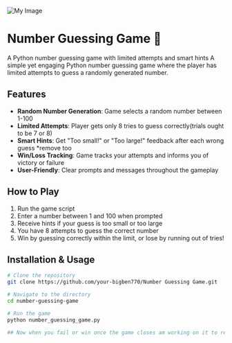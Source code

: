 ![My Image](./image-name.png)
 # Number Guessing Game 🎯
A Python number guessing game with limited attempts and smart hints
A simple yet engaging Python number guessing game where the player has limited attempts to guess a randomly generated number.

## Features

- **Random Number Generation**: Game selects a random number between 1-100
- **Limited Attempts**: Player gets only 8 tries to guess correctly(trials ought to be 7 or 8)
- **Smart Hints**: Get "Too small!" or "Too large!" feedback after each wrong guess *remove too
- **Win/Loss Tracking**: Game tracks your attempts and informs you of victory or failure
- **User-Friendly**: Clear prompts and messages throughout the gameplay

## How to Play

1. Run the game script
2. Enter a number between 1 and 100 when prompted
3. Receive hints if your guess is too small or too large
4. You have 8 attempts to guess the correct number
5. Win by guessing correctly within the limit, or lose by running out of tries!

## Installation & Usage

```bash
# Clone the repository
git clone https://github.com/your-bigben770/Number Guessing Game.git

# Navigate to the directory
cd number-guessing-game

# Run the game
python number_guessing_game.py

## Now when you fail or win once the game closes am working on it to retsart instead of ending there dropping soon
